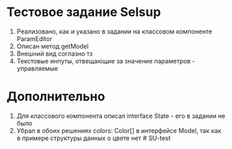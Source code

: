 # Тестовое задание Selsup 

1. Реализовано, как и указано в задании на классовом компоненте ParamEditor 
2. Описан метод getModel
3. Внешний вид соглазно тз
4. Текстовые инпуты, отвещающие за значение параметров - управляемые 

# Дополнительно  
1. Для классового компонента описал interface State - его в задании не было
2. Убрал в обоих решениях colors: Color[] в интерфейсе Model, так как в примере структуры данных о цвете нет
#   S U - t e s t  
 